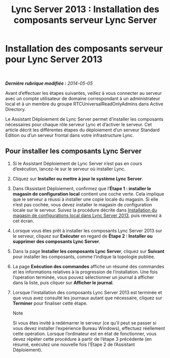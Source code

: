 ﻿---
title: 'Lync Server 2013 : Installation des composants serveur Lync Server'
TOCTitle: Installation des composants serveur Lync Server
ms:assetid: 186aed6e-7adf-4a92-9f2e-f9a4de5ff202
ms:mtpsurl: https://technet.microsoft.com/fr-fr/library/Gg398239(v=OCS.15)
ms:contentKeyID: 49296387
ms.date: 05/20/2016
mtps_version: v=OCS.15
ms.translationtype: HT
---

# Installation des composants serveur pour Lync Server 2013

 

_**Dernière rubrique modifiée :** 2014-05-05_

Avant d’effectuer les étapes suivantes, veillez à vous connecter au serveur avec un compte utilisateur de domaine correspondant à un administrateur local et à un membre du groupe RTCUniversalReadOnlyAdmins dans Active Directory.

Le Assistant Déploiement de Lync Server permet d’installer les composants nécessaires pour chaque rôle serveur Lync et d’activer le serveur. Cet article décrit les différentes étapes du déploiement d’un serveur Standard Edition ou d’un serveur frontal dans votre infrastructure Lync.

## Pour installer les composants Lync Server

1.  Si le Assistant Déploiement de Lync Server n’est pas en cours d’exécution, lancez-le sur le serveur où installer Lync.

2.  Cliquez sur **Installer ou mettre à jour le système Lync Server**.

3.  Dans l’Assistant Déploiement, confirmez que l’**Étape 1 : installer le magasin de configuration local** contient une coche verte. Cela implique que le serveur a réussi à installer une copie locale du magasin. Si elle n’est pas cochée, vous devez installer le magasin de configuration locale sur le serveur. Suivez la procédure décrite dans [Installation du magasin de configurations local dans Lync Server 2013](lync-server-2013-install-the-local-configuration-store.md), puis revenez à cet écran.

4.  Lorsque vous êtes prêt à installer les composants Lync Server 2013 sur le serveur, cliquez sur **Exécuter** en regard de **Étape 2 : Installer ou supprimer des composants Lync Server**.

5.  Dans la page **Installer les composants Lync Server**, cliquez sur **Suivant** pour installer les composants, comme l’indique la topologie publiée.

6.  La page **Exécution des commandes** affiche un résumé des commandes et les informations relatives à la progression de l’installation. Une fois l’opération terminée, vous pouvez sélectionner un journal à afficher dans la liste, puis cliquer sur **Afficher le journal**.

7.  Lorsque l’installation des composants Lync Server 2013 est terminée et que vous avez consulté les journaux autant que nécessaire, cliquez sur **Terminer** pour finaliser cette étape.
    
    > [!NOTE]  
    > Si vous êtes invité à redémarrer le serveur (ce qu’il peut se passer si vous devez installer l’expérience Bureau Windows), effectuez réellement cette opération. Lorsque l’ordinateur est en état de fonctionner, vous devez répéter cette procédure à partir de l’étape 3 précédente (en résumé, exécutez une nouvelle fois l’Étape 2 de l’Assistant Déploiement).
